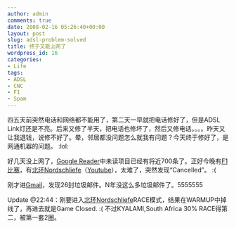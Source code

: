 ```yaml
---
author: admin
comments: true
date: 2008-02-16 05:26:40+00:00
layout: post
slug: adsl-problem-solved
title: 终于又能上网了
wordpress_id: 16
categories:
- Life
tags:
- ADSL
- CNC
- F1
- Spam
---
```


四五天前突然电话和网络都不能用了，第二天一早就把电话修好了，但是ADSL Link灯还是不亮。后来又修了半天，把电话也修坏了，然后又修电话。。。。昨天又让我退钱，说修不好了。晕，邻居都没问题怎么就我有问题？今天终于修好了，是网通机器的问题。 :lol:

好几天没上网了，[Google Reader](http://www.google.com/reader)中未读项目已经有将近700条了。正好今晚有[F1比赛](http://www.racingf1leaguebyinternet.com/Paginas/Overall_standings.htm)，有[北环Nordschliefe](http://www.google.com/search?hl=en&q=Nordschleife)（[Youtube](http://www.youtube.com/results?search_query=Nordschleife)），太难了，突然发现“Cancelled”。 :(

刚才进[Gmail](https://mail.google.com)，发现26封垃圾邮件。N年没这么多垃圾邮件了。5555555

Update @22:44：刚要进入[北环Nordschliefe](http://www.google.com/search?hl=en&q=Nordschleife)RACE模式，结果在WARMUP中掉线了，再进去就是Game Closed. :( 不过KYALAMI,South Africa 30% RACE得第二，被第一套2圈。
